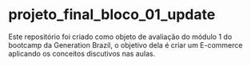 # projeto_final_bloco_01_update
<p>Este repositório foi criado como objeto de avaliação do módulo 1 do bootcamp da Generation Brazil, o objetivo dela é criar um E-commerce aplicando os conceitos discutivos nas aulas.</p>
